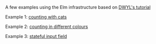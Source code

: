 A few examples using the Elm infrastructure based on [DWYL's tutorial](https://github.com/dwyl/learn-elm-architecture-in-javascript)

Example 1: [counting with cats](https://emilyb7.github.io/elm-architecture/v1/)

Example 2: [counting in different colours](https://emilyb7.github.io/elm-architecture/v2/)

Example 3: [stateful input field](https://emilyb7.github.io/elm-architecture/input/)
